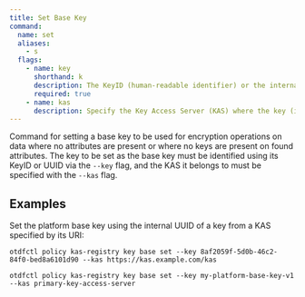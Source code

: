 ```yaml
---
title: Set Base Key
command:
  name: set
  aliases:
    - s
  flags:
    - name: key
      shorthand: k
      description: The KeyID (human-readable identifier) or the internal UUID of an existing key within the specified KAS. This key will be designated as the platform base key. The system will attempt to resolve the provided value as either a UUID or a KeyID.
      required: true
    - name: kas
      description: Specify the Key Access Server (KAS) where the key (identified by `--key`) is registered. The KAS can be identified by its ID, URI, or Name.    
---
```


Command for setting a base key to be used for encryption operations on data where no attributes are present or where no keys are present on found attributes. The key to be set as the base key must be identified using its KeyID or UUID via the `--key` flag, and the KAS it belongs to must be specified with the `--kas` flag.

## Examples

Set the platform base key using the internal UUID of a key from a KAS specified by its URI:
```
otdfctl policy kas-registry key base set --key 8af2059f-5d0b-46c2-84f0-bed8a6101d90 --kas https://kas.example.com/kas

otdfctl policy kas-registry key base set --key my-platform-base-key-v1 --kas primary-key-access-server
```
